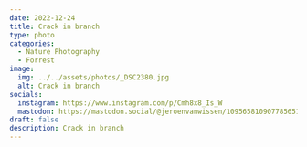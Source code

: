 ```yaml
---
date: 2022-12-24
title: Crack in branch
type: photo
categories:
  - Nature Photography
  - Forrest
image:
  img: ../../assets/photos/_DSC2380.jpg
  alt: Crack in branch
socials:
  instagram: https://www.instagram.com/p/Cmh8x8_Is_W
  mastodon: https://mastodon.social/@jeroenvanwissen/109565810907785651
draft: false
description: Crack in branch
---
```

